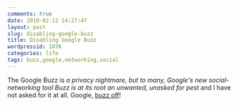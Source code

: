 ```yaml
---
comments: true
date: 2010-02-12 14:27:47
layout: post
slug: disabling-google-buzz
title: Disabling Google Buzz
wordpressid: 1876
categories: life
tags: buzz,google,networking,social
---
```


The Google Buzz is _a privacy nightmare, but to many, Google's new social-networking tool Buzz is at its root an unwanted, unasked for pest_ and I have not asked for it at all. Google, [buzz off](http://news.cnet.com/8301-17939_109-10451703-2.html)!

